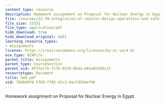 ```yaml
---
content_type: resource
description: Homework assignment on Proposal for Nuclear Energy in Egypt.
file: /courses/22-39-integration-of-reactor-design-operations-and-safety-fall-2006/768b89fd5f89ff0542c34acfd5bdef96_hw8.pdf
file_size: 15331
file_type: application/pdf
hide_download: true
hide_download_original: null
learning_resource_types:
- Assignments
license: https://creativecommons.org/licenses/by-nc-sa/4.0/
ocw_type: OCWFile
parent_title: Assignments
parent_type: CourseSection
parent_uid: 0f57ac7b-f2f6-0219-0b4a-e81e02450c33
resourcetype: Document
title: hw8.pdf
uid: 768b89fd-5f89-ff05-42c3-4acfd5bdef96
---
```

Homework assignment on Proposal for Nuclear Energy in Egypt.